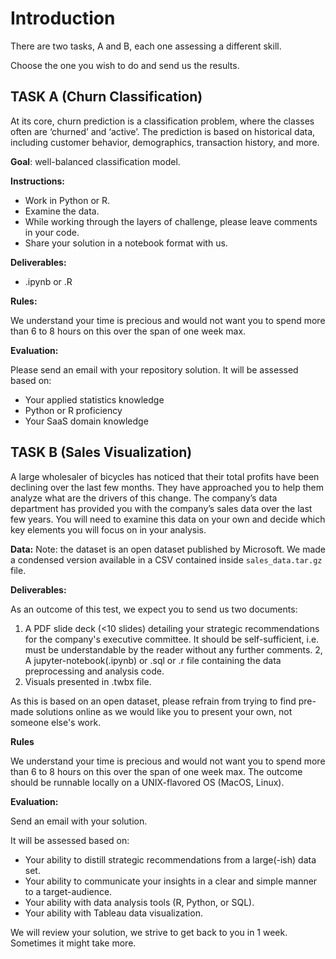 # Introduction

There are two tasks, A and B, each one assessing a different skill. 

Choose the one you wish to do and send us the results.

## TASK A (Churn Classification)

At its core, churn prediction is a classification problem, where the classes often are ‘churned’ and ‘active’. The prediction is based on historical data, including customer behavior, demographics, transaction history, and more.

**Goal**: well-balanced classification model.

**Instructions:**

- Work in Python or R.
- Examine the data.
- While working through the layers of challenge, please leave comments in your code.
- Share your solution in a notebook format with us.
  
**Deliverables:**

- .ipynb or .R

**Rules:**

We understand your time is precious and would not want you to spend more than 6 to 8 hours on this over the span of one week max.

**Evaluation:**

Please send an email with your repository solution. It will be assessed based on:

- Your applied statistics knowledge
- Python or R proficiency
- Your SaaS domain knowledge

## TASK B (Sales Visualization)

A large wholesaler of bicycles has noticed that their total profits have been declining over the last few months. They have approached you to help them analyze what are the drivers of this change.
The company’s data department has provided you with the company’s sales data over the last few years. You will need to examine this data on your own and decide which key elements you will focus on in your analysis.

**Data:**
Note: the dataset is an open dataset published by Microsoft. We made a condensed version available in a CSV contained inside `sales_data.tar.gz` file. 

**Deliverables:**

As an outcome of this test, we expect you to send us two documents:

1. A PDF slide deck (<10 slides) detailing your strategic recommendations for the company's executive committee. It should be self-sufficient, i.e. must be understandable by the reader without any further comments.
2, A jupyter-notebook(.ipynb) or .sql or .r file containing the data preprocessing and analysis code.
3. Visuals presented in .twbx file.

As this is based on an open dataset, please refrain from trying to find pre-made solutions online as we would like you to present your own, not someone else's work.

**Rules**

We understand your time is precious and would not want you to spend more than 6 to 8 hours on this over the span of one week max. The outcome should be runnable locally on a UNIX-flavored OS (MacOS, Linux).

**Evaluation:**

Send an email with your solution.

It will be assessed based on:

- Your ability to distill strategic recommendations from a large(-ish) data set.
- Your ability to communicate your insights in a clear and simple manner to a target-audience.
- Your ability with data analysis tools (R, Python, or SQL).
- Your ability with Tableau data visualization.

We will review your solution, we strive to get back to you in 1 week. Sometimes it might take more.
